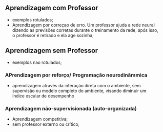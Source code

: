 ## Aprendizagem com Professor
- exemplos rotulados;
- Aprendizagem por correçao de erro. Um professor ajuda a rede neural dizendo as previsões corretas durante o treinamento da rede, após isso, o professor é retirado e ela age sozinha;

## Aprendizagem sem Professor
- exemplos nao rotulados;

### APrendizagem por reforço/ Programação neurodinâmmica
- aprendizagem através da interação direta com o ambiente, sem supervisão ou modelo completo do ambiente, visando diminuir um índice escalar de desempenho

### Aprendizagem não-supervisionada (auto-organizada)
- Aprendizagem competitiva;
- sem professor externo ou crítico;



